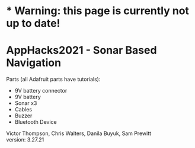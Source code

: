 # * Warning: this page is currently not up to date!

# AppHacks2021 -  Sonar Based Navigation   
  
Parts (all Adafruit parts have tutorials):  
* 9V battery connector 
* 9V battery  
* Sonar x3  
* Cables 
* Buzzer  
* Bluetooth Device 
    
  
  


    
  
Victor Thompson, Chris Walters, Danila Buyuk, Sam Prewitt  
version: 3.27.21
